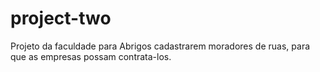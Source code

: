 # project-two
Projeto da faculdade para Abrigos cadastrarem moradores de ruas, para que as empresas possam contrata-los.

